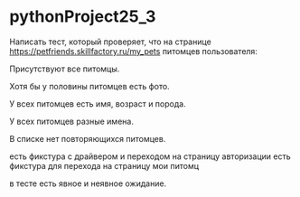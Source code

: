# pythonProject25_3
Написать тест, который проверяет, что на странице https://petfriends.skillfactory.ru/my_pets  питомцев пользователя:

Присутствуют все питомцы.

Хотя бы у половины питомцев есть фото.

У всех питомцев есть имя, возраст и порода.

У всех питомцев разные имена.

В списке нет повторяющихся питомцев.

есть фикстура с драйвером и переходом на страницу авторизации
есть фикстура для перехода на страницу мои питомц

в тесте есть явное и неявное ожидание.

